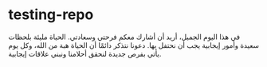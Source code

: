 # testing-repo


في هذا اليوم الجميل، أريد أن أشارك معكم فرحتي وسعادتي. الحياة مليئة بلحظات سعيدة وأمور إيجابية يجب أن نحتفل بها. دعونا نتذكر دائمًا أن الحياة هبة من الله، وكل يوم يأتي بفرص جديدة لنحقق أحلامنا ونبني علاقات إيجابية.

